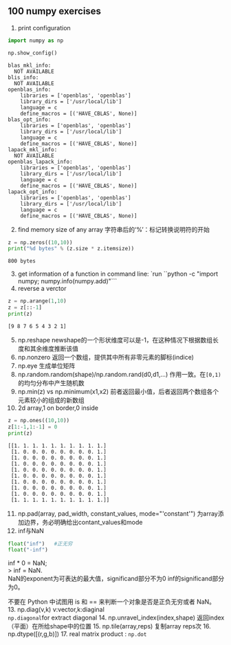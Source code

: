 ## 100 numpy exercises

1. print configuration


```python
import numpy as np
```


```python
np.show_config()
```

    blas_mkl_info:
      NOT AVAILABLE
    blis_info:
      NOT AVAILABLE
    openblas_info:
        libraries = ['openblas', 'openblas']
        library_dirs = ['/usr/local/lib']
        language = c
        define_macros = [('HAVE_CBLAS', None)]
    blas_opt_info:
        libraries = ['openblas', 'openblas']
        library_dirs = ['/usr/local/lib']
        language = c
        define_macros = [('HAVE_CBLAS', None)]
    lapack_mkl_info:
      NOT AVAILABLE
    openblas_lapack_info:
        libraries = ['openblas', 'openblas']
        library_dirs = ['/usr/local/lib']
        language = c
        define_macros = [('HAVE_CBLAS', None)]
    lapack_opt_info:
        libraries = ['openblas', 'openblas']
        library_dirs = ['/usr/local/lib']
        language = c
        define_macros = [('HAVE_CBLAS', None)]


2. find memory size of any array
字符串后的‘%’：标记转换说明符的开始


```python
z = np.zeros((10,10))
print("%d bytes" % (z.size * z.itemsize))
```

    800 bytes


3. get information of a function
in command line: `run ``python -c "import numpy; numpy.info(numpy.add)"```
4. reverse a verctor


```python
z = np.arange(1,10)
z = z[::-1]
print(z)
```

    [9 8 7 6 5 4 3 2 1]


5. np.reshape
newshape的一个形状维度可以是-1，在这种情况下根据数组长度和其余维度推断该值
6. np.nonzero
返回一个数组，提供其中所有非零元素的脚标(indice)
7. np.eye
生成单位矩阵
8. np.random.random(shape)/np.random.rand(d0,d1,...)
作用一致。在`[0,1)`的均匀分布中产生随机数
9. np.min(z) vs np.minimum(x1,x2)
前者返回最小值，后者返回两个数组各个元素较小的组成的新数组
10. 2d array,1 on border,0 inside


```python
z = np.ones((10,10))
z[1:-1,1:-1] = 0
print(z)
```

    [[1. 1. 1. 1. 1. 1. 1. 1. 1. 1.]
     [1. 0. 0. 0. 0. 0. 0. 0. 0. 1.]
     [1. 0. 0. 0. 0. 0. 0. 0. 0. 1.]
     [1. 0. 0. 0. 0. 0. 0. 0. 0. 1.]
     [1. 0. 0. 0. 0. 0. 0. 0. 0. 1.]
     [1. 0. 0. 0. 0. 0. 0. 0. 0. 1.]
     [1. 0. 0. 0. 0. 0. 0. 0. 0. 1.]
     [1. 0. 0. 0. 0. 0. 0. 0. 0. 1.]
     [1. 0. 0. 0. 0. 0. 0. 0. 0. 1.]
     [1. 1. 1. 1. 1. 1. 1. 1. 1. 1.]]


11. np.pad(array, pad_width, constant_values, mode="'constant'")
为array添加边界，务必明确给出contant_values和mode
12. inf与NaN


```python
float("inf")   #正无穷
float("-inf")
```

inf * 0 = NaN;<br>
\> inf = NaN.<br>
NaN的exponent为可表达的最大值，significand部分不为0
inf的significand部分为0。

不要在 Python 中试图用 is 和 == 来判断一个对象是否是正负无穷或者 NaN。
13. np.diag(v,k)
v:vector,k:diaginal<br>
`np.diagonal`for extract diagonal
14. np.unravel_index(index,shape)
返回index（平面）在所给shape中的位置
15. np.tile(array,reps)
复制array reps次
16. np.dtype(\[(r,g,b)\])
17. real matrix product : `np.dot`
